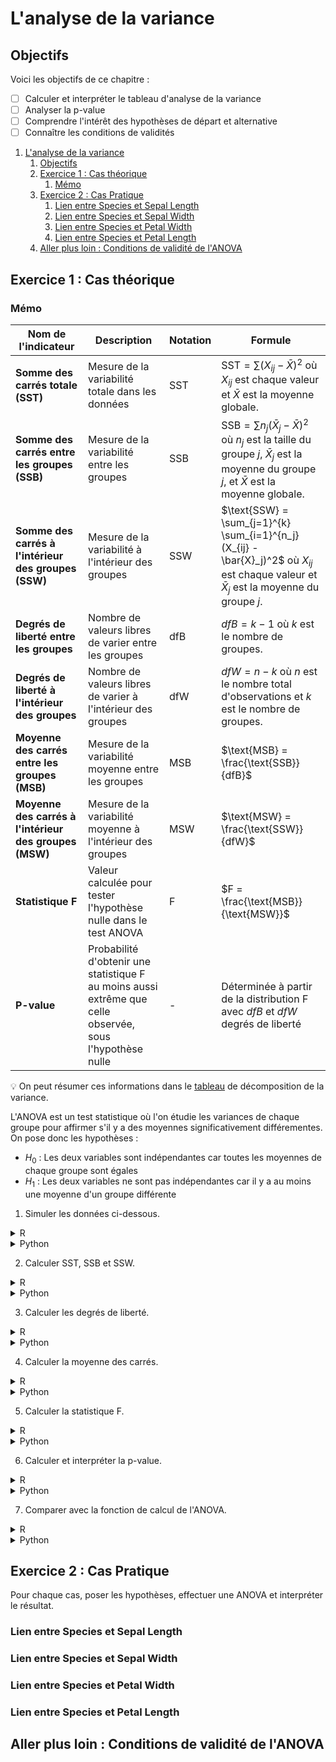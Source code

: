 # L'analyse de la variance

## Objectifs
Voici les objectifs de ce chapitre :
- [ ] Calculer et interpréter le tableau d'analyse de la variance
- [ ] Analyser la p-value
- [ ] Comprendre l'intérêt des hypothèses de départ et alternative
- [ ] Connaître les conditions de validités

1. [L'analyse de la variance](#lanalyse-de-la-variance)
   1. [Objectifs](#objectifs)
   2. [Exercice 1 : Cas théorique](#exercice-1--cas-théorique)
      1. [Mémo](#mémo)
   3. [Exercice 2 : Cas Pratique](#exercice-2--cas-pratique)
      1. [Lien entre Species et Sepal Length](#lien-entre-species-et-sepal-length)
      2. [Lien entre Species et Sepal Width](#lien-entre-species-et-sepal-width)
      3. [Lien entre Species et Petal Width](#lien-entre-species-et-petal-width)
      4. [Lien entre Species et Petal Length](#lien-entre-species-et-petal-length)
   4. [Aller plus loin :  Conditions de validité de l'ANOVA](#aller-plus-loin---conditions-de-validité-de-lanova)

## Exercice 1 : Cas théorique

### Mémo
| Nom de l'indicateur | Description    | Notation | Formule                          |
|---------------------|----------------|----------|----------------------------------|
| **Somme des carrés totale (SST)**           | Mesure de la variabilité totale dans les données      | SST       | $\text{SST} = \sum (X_{ij} - \bar{X})^2$ où $X_{ij}$ est chaque valeur et $\bar{X}$ est la moyenne globale.      |
| **Somme des carrés entre les groupes (SSB)** | Mesure de la variabilité entre les groupes            | SSB       | $\text{SSB} = \sum n_j (\bar{X}_j - \bar{X})^2$ où $n_j$ est la taille du groupe $j$, $\bar{X}_j$ est la moyenne du groupe $j$, et $\bar{X}$ est la moyenne globale. |
| **Somme des carrés à l'intérieur des groupes (SSW)** | Mesure de la variabilité à l'intérieur des groupes                                                  | SSW       | $\text{SSW} = \sum_{j=1}^{k} \sum_{i=1}^{n_j} (X_{ij} - \bar{X}_j)^2$ où $X_{ij}$ est chaque valeur et $\bar{X}_j$ est la moyenne du groupe $j$.   |
| **Degrés de liberté entre les groupes**     | Nombre de valeurs libres de varier entre les groupes     | dfB       | $dfB = k - 1$ où $k$ est le nombre de groupes.      |
| **Degrés de liberté à l'intérieur des groupes** | Nombre de valeurs libres de varier à l'intérieur des groupes        | dfW       | $dfW = n - k$ où $n$ est le nombre total d'observations et $k$ est le nombre de groupes.      |
| **Moyenne des carrés entre les groupes (MSB)** | Mesure de la variabilité moyenne entre les groupes      | MSB    | $\text{MSB} = \frac{\text{SSB}}{dfB}$     |
| **Moyenne des carrés à l'intérieur des groupes (MSW)** | Mesure de la variabilité moyenne à l'intérieur des groupes   | MSW   | $\text{MSW} = \frac{\text{SSW}}{dfW}$      |
| **Statistique F**      | Valeur calculée pour tester l'hypothèse nulle dans le test ANOVA      | F         | $F = \frac{\text{MSB}}{\text{MSW}}$    |
| **P-value**     | Probabilité d'obtenir une statistique F au moins aussi extrême que celle observée, sous l'hypothèse nulle | -   | Déterminée à partir de la distribution F avec $dfB$ et $dfW$ degrés de liberté                                                                                     |

:bulb: On peut résumer ces informations dans le [tableau](https://cdn1.byjus.com/wp-content/uploads/2020/09/one-way-ANOVA-formulas.png) de décomposition de la variance.

L'ANOVA est un test statistique où l'on étudie les variances de chaque groupe pour affirmer s'il y a des moyennes significativement différementes. On pose donc les hypothèses : 

- $H_0$ : Les deux variables sont indépendantes car toutes les moyennes de chaque groupe sont égales 
- $H_1$ : Les deux variables ne sont pas indépendantes car il y a au moins une moyenne d'un groupe différente

1. Simuler les données ci-dessous.

<details>
<summary>R</summary>

```r
library(ggplot2)
library(dplyr)
library(car)

# Données
A <- seq(18, 20, length.out = 10)
B <- seq(17, 19, length.out = 10)
C <- seq(17, 21, length.out = 10)
Groupe <- rep(c("A", "B", "C"), each = 10)
Valeur <- c(A, B, C)

result <- data.frame(Groupe = Groupe, Valeur = Valeur)

# Boxplot
ggplot(result, aes(x = Groupe, y = Valeur)) +
  geom_boxplot() +
  theme_minimal()

# Calculer les moyennes et variances
mean_values <- result %>% group_by(Groupe) %>% summarise(mean = mean(Valeur))
var_values <- result %>% group_by(Groupe) %>% summarise(var = var(Valeur))
print(mean_values)
print(var_values)
```
</details>

<details>
<summary>Python</summary>

```python
import matplotlib.pyplot as plt
import seaborn as sns

import numpy as np
import pandas as pd

from scipy.stats import bartlett, shapiro
from scipy.stats import f

import statsmodels.stats.multicomp as multi 
import statsmodels.api as sm
from statsmodels.formula.api import ols

# Données
A = pd.Series(np.linspace(18,20,10), name='A')
B = pd.Series(np.linspace(17,19,10), name='B')
C = pd.Series(np.linspace(17,21,10), name='C')
Groupe = pd.Series(['A', 'B', 'C']).repeat(10).to_list()

frame = { 'Groupe': Groupe, 'Valeur': pd.concat([A, B, C]) } 
result = pd.DataFrame(frame) 
plt.subplots(figsize=(20,4))
ax = sns.boxplot(x="Valeur", y="Groupe", data=result)

print(result.groupby("Groupe")['Valeur'].agg('mean'))
print(result.groupby("Groupe")['Valeur'].agg('var'))
```
</details>

2. Calculer SST, SSB et SSW.

<details>
<summary>R</summary>

```r
# Somme totale des carrés (SST)
grand_mean <- mean(result$Valeur)
sst <- sum((result$Valeur - grand_mean)^2)

# Somme des carrés entre les groupes (SSB)
ssb <- sum(table(result$Groupe) * (tapply(result$Valeur, result$Groupe, mean) - grand_mean)^2)

# Somme des carrés à l'intérieur des groupes (SSW)
ssw <- sum((result$Valeur - ave(result$Valeur, result$Groupe, FUN = mean))^2)
```
</details>

<details>
<summary>Python</summary>

```python
# Somme totale des carrés (SST)
grand_mean = result['Valeur'].mean()
sst = ((result['Valeur'] - grand_mean)**2).sum()

# Somme des carrés entre les groupes (SSB)
ssb = sum(result.groupby('Groupe').size() * (result.groupby('Groupe')['Valeur'].mean() - grand_mean)**2)

# Somme des carrés à l'intérieur des groupes (SSW)
ssw = sum((result['Valeur'] - result.groupby('Groupe')['Valeur'].transform('mean'))**2)

```
</details>

3. Calculer les degrés de liberté.

<details>
<summary>R</summary>

```r
# Degrés de liberté
dfb <- length(unique(result$Groupe)) - 1
dfw <- nrow(result) - length(unique(result$Groupe))

```
</details>

<details>
<summary>Python</summary>

```python
# Degrés de liberté
dfb = len(result['Groupe'].unique()) - 1
dfw = result.shape[0] - len(result['Groupe'].unique())
```
</details>

4. Calculer la moyenne des carrés.

<details>
<summary>R</summary>

```r
# Moyenne des carrés
msb <- ssb / dfb
msw <- ssw / dfw
```
</details>

<details>
<summary>Python</summary>

```python
# Moyenne des carrés
msb = ssb / dfb
msw = ssw / dfw
```
</details>

5. Calculer la statistique F.

<details>
<summary>R</summary>

```r
# Statistique F
f_stat <- msb / msw
```
</details>

<details>
<summary>Python</summary>

```python
# Statistique F
f_stat = msb / msw
```
</details>

6. Calculer et interpréter la p-value.

<details>
<summary>R</summary>

```r
# p-value
p_value <- 1 - pf(f_stat, dfb, dfw)
```
</details>

<details>
<summary>Python</summary>

```python
# p-value
p_value = 1 - f.cdf(f_stat, dfb, dfw)
```
</details>

7. Comparer avec la fonction de calcul de l'ANOVA.

<details>
<summary>R</summary>

```r
# Tableau de l'ANOVA manuel
anova_table_manual <- data.frame(
  sum_sq = c(ssb, ssw, sst),
  df = c(dfb, dfw, dfb + dfw),
  mean_sq = c(msb, msw, NA),
  F = c(f_stat, NA, NA),
  `Pr(>F)` = c(p_value, NA, NA)
)
rownames(anova_table_manual) <- c("Groupe", "Résidus", "Total")
print(anova_table_manual)

# ANOVA avec aov()
anova_model <- aov(Valeur ~ Groupe, data = result)
anova_table <- Anova(anova_model, type = 2)
print(anova_table)
```
</details>

<details>
<summary>Python</summary>

```python
# Tableau de l'ANOVA manuel
anova_table_manual = pd.DataFrame({
    'sum_sq': [ssb, ssw, sst],
    'df': [dfb, dfw, dfb + dfw],
    'mean_sq': [msb, msw, np.nan],
    'F': [f_stat, np.nan, np.nan],
    'PR(>F)': [p_value, np.nan, np.nan]
}, index=['Groupe', 'Résidus', 'Total'])

print(anova_table_manual)

model = ols('Valeur ~ Groupe', data=result).fit()
anova_table = sm.stats.anova_lm(model, typ=2)
print(anova_table)
```
</details>

## Exercice 2 : Cas Pratique

Pour chaque cas, poser les hypothèses, effectuer une ANOVA et interpréter le résultat.

### Lien entre Species et Sepal Length

### Lien entre Species et Sepal Width

### Lien entre Species et Petal Width

### Lien entre Species et Petal Length

## Aller plus loin :  Conditions de validité de l'ANOVA